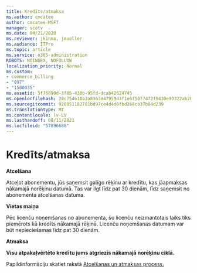 ```yaml
---
title: Kredīts/atmaksa
ms.author: cmcatee
author: cmcatee-MSFT
manager: scotv
ms.date: 04/21/2020
ms.reviewer: jkinma, jmueller
ms.audience: ITPro
ms.topic: article
ms.service: o365-administration
ROBOTS: NOINDEX, NOFOLLOW
localization_priority: Normal
ms.custom:
- commerce_billing
- "897"
- "1500035"
ms.assetid: 5f76890d-3f85-430b-95fd-dcab42624745
ms.openlocfilehash: 28c754610a3a8363e47959d3f1e6f5077472f9430e93322ab20cba2ad0ac7390
ms.sourcegitcommit: 920051182781bd97ce4d4d6fbd268cb37b84d239
ms.translationtype: MT
ms.contentlocale: lv-LV
ms.lasthandoff: 08/11/2021
ms.locfileid: "57896686"
---
```

# <a name="creditrefund"></a>Kredīts/atmaksa

**Atcelšana**
  
Atceļot abonementu, jūs saņemsit galīgo rēķinu ar kredītu, kas jāapmaksas nākamajā norēķinu datumā. Tas var ilgt līdz pat 30 dienām, līdz saņemsit no abonementa atcelšanas datuma.
  
**Vietas maiņa**
  
Pēc licenču noņemšanas no abonementa, šo licenču neizmantotais laiks tiks piemērots kā kredīts nākamajā rēķinā. Licenču noņemšanas datumam var būt nepieciešamas līdz pat 30 dienām.

**Atmaksa**

**Visu atpakaļvērtēto kredītu jums atgriezīs nākamajā norēķinu ciklā.**

Papildinformāciju skatiet rakstā [Atcelšanas un atmaksas process.](https://docs.microsoft.com/microsoft-365/commerce/subscriptions/cancel-your-subscription) 
